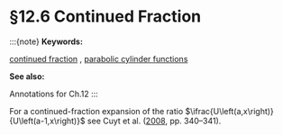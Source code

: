 # §12.6 Continued Fraction

:::{note}
**Keywords:**

[continued fraction](http://dlmf.nist.gov/search/search?q=continued%20fraction) , [parabolic cylinder functions](http://dlmf.nist.gov/search/search?q=parabolic%20cylinder%20functions)

**See also:**

Annotations for Ch.12
:::

For a continued-fraction expansion of the ratio $\ifrac{U\left(a,x\right)}{U\left(a-1,x\right)}$ see Cuyt et al. ([2008](./bib/C.html#bib608 "Handbook of Continued Fractions for Special Functions"), pp. 340–341).
